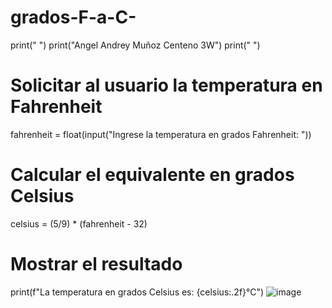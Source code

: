 # grados-F-a-C-
print(" ")
print("Angel Andrey Muñoz Centeno 3W")
print(" ")
# Solicitar al usuario la temperatura en Fahrenheit
fahrenheit = float(input("Ingrese la temperatura en grados Fahrenheit: "))

# Calcular el equivalente en grados Celsius
celsius = (5/9) * (fahrenheit - 32)

# Mostrar el resultado
print(f"La temperatura en grados Celsius es: {celsius:.2f}°C")
![image](https://github.com/user-attachments/assets/b8ee6915-0f58-45e2-bbdf-4979e11ded5d)
